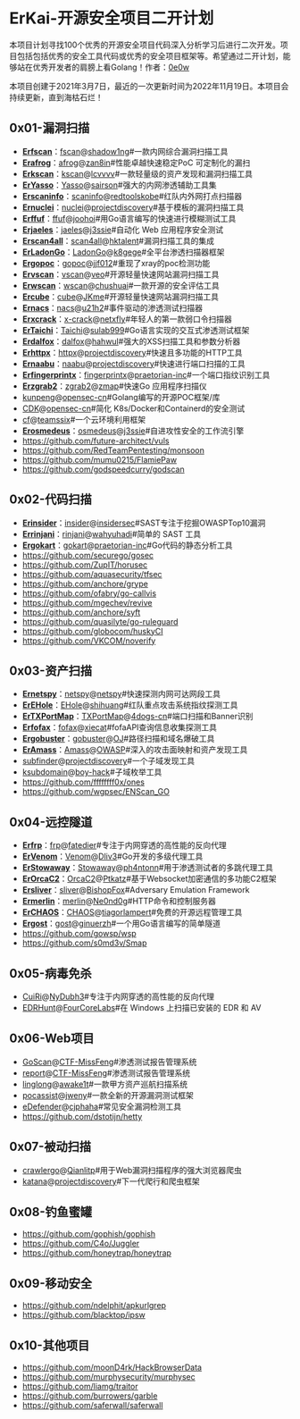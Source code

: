 # ErKai-开源安全项目二开计划

本项目计划寻找100个优秀的开源安全项目代码深入分析学习后进行二次开发。项目包括包括优秀的安全工具代码或优秀的安全项目框架等。希望通过二开计划，能够站在优秀开发者的肩膀上看Golang！作者：[0e0w](https://github.com/0e0w)

本项目创建于2021年3月7日，最近的一次更新时间为2022年11月19日。本项目会持续更新，直到海枯石烂！

## 0x01-漏洞扫描

- [**Erfscan**](https://github.com/Goqi/Erfscan)：[fscan](https://github.com/Goqi/ErKai/tree/main/0x01/fscan)@[shadow1ng](https://github.com/shadow1ng/fscan)#一款内网综合漏洞扫描工具
- [**Erafrog**](https://github.com/Goqi/Erafrog)：[afrog](https://github.com/Goqi/ErKai/tree/main/0x01/afrog)@[zan8in](https://github.com/zan8in/afrog)#性能卓越快速稳定PoC 可定制化的漏扫
- [**Erkscan**](https://github.com/Goqi/Erkscan)：[kscan](https://github.com/Goqi/ErKai/tree/main/0x01/kscan)@[lcvvvv](https://github.com/lcvvvv/kscan)#一款轻量级的资产发现和漏洞扫描工具
- [**ErYasso**](https://github.com/Goqi/ErYasso)：[Yasso](https://github.com/Goqi/ErKai/tree/main/0x01/Yasso)@[sairson](https://github.com/sairson/Yasso)#强大的内网渗透辅助工具集
- [**Erscaninfo**](https://github.com/Goqi/Erscaninfo)：[scaninfo](https://github.com/Goqi/ErKai/tree/main/0x01/scaninfo)@[redtoolskobe](https://github.com/redtoolskobe/scaninfo)#红队内外网打点扫描器
- [**Ernuclei**](https://github.com/Goqi/Ernuclei)：[nuclei](https://github.com/Goqi/ErKai/tree/main/0x01/nuclei)@[projectdiscovery](https://github.com/projectdiscovery/nuclei)#基于模板的漏洞扫描工具
- [**Erffuf**](https://github.com/Goqi/Erffuf)：[ffuf](https://github.com/Goqi/ErKai/tree/main/0x01/ffuf)@[joohoi](https://github.com/ffuf/ffuf)#用Go语言编写的快速进行模糊测试工具
- [**Erjaeles**](https://github.com/Goqi/Erjaeles)：[jaeles](https://github.com/Goqi/ErKai/tree/main/0x01/jaeles)@[j3ssie](https://github.com/jaeles-project/jaeles)#自动化 Web 应用程序安全测试
- [**Erscan4all**](https://github.com/Goqi/Erscan4all)：[scan4all](https://github.com/Goqi/ErKai/tree/main/0x01/scan4all)@[hktalent](https://github.com/hktalent/scan4all)#漏洞扫描工具的集成
- [**ErLadonGo**](https://github.com/Goqi/ErLadonGo)：[LadonGo](https://github.com/Goqi/ErKai/tree/main/0x01/LadonGo)@[k8gege](https://github.com/k8gege/LadonGo)#全平台渗透扫描器框架
- [**Ergopoc**](https://github.com/Goqi/Ergopoc)：[gopoc](https://github.com/Goqi/ErKai/tree/main/0x01/gopoc)@[jjf012](https://github.com/jjf012/gopoc)#重现了xray的poc检测功能
- [**Ervscan**](https://github.com/Goqi/Ervscan)：[vscan](https://github.com/Goqi/ErKai/tree/main/0x01/vscan)@[veo](https://github.com/veo/vscan)#开源轻量快速网站漏洞扫描工具
- [**Erwscan**](https://github.com/Goqi/Erwscan)：[wscan](https://github.com/Goqi/ErKai/tree/main/0x01/wscan)@[chushuai](https://github.com/chushuai/wscan)#一款开源的安全评估工具
- [**Ercube**](https://github.com/Goqi/Ercube)：[cube](https://github.com/Goqi/ErKai/tree/main/0x01/cube)@[JKme](https://github.com/JKme/cube)#开源轻量快速网站漏洞扫描工具
- [**Ernacs**](https://github.com/Goqi/Ernacs)：[nacs](https://github.com/Goqi/ErKai/tree/main/0x01/nacs)@[u21h2](https://github.com/u21h2/nacs)#事件驱动的渗透测试扫描器
- [**Erxcrack**](https://github.com/Goqi/Erxcrack)：[x-crack](https://github.com/Goqi/ErKai/tree/main/0x01/x-crack)@[netxfly](https://github.com/netxfly/x-crack)#年轻人的第一款弱口令扫描器
- [**ErTaichi**](https://github.com/Goqi/ErTaichi)：[Taichi](https://github.com/Goqi/ErKai/tree/main/0x01/Taichi)@[sulab999](https://github.com/sulab999/Taichi)#Go语言实现的交互式渗透测试框架
- [**Erdalfox**](https://github.com/Goqi/Erdalfox)：[dalfox](https://github.com/Goqi/ErKai/tree/main/0x01/dalfox)@[hahwul](https://github.com/hahwul/dalfox)#强大的XSS扫描工具和参数分析器
- [**Erhttpx**](https://github.com/Goqi/Erhttpx)：[httpx](https://github.com/Goqi/ErKai/tree/main/0x01/httpx)@[projectdiscovery](https://github.com/projectdiscovery/httpx)#快速且多功能的HTTP工具
- [**Ernaabu**](https://github.com/Goqi/Ernaabu)：[naabu](https://github.com/Goqi/ErKai/tree/main/0x01/naabu)@[projectdiscovery](https://github.com/projectdiscovery/naabu)#快速进行端口扫描的工具
- [**Erfingerprintx**](https://github.com/Goqi/Erfingerprintx)：[fingerprintx](https://github.com/Goqi/ErKai/tree/main/0x01/fingerprintx)@[praetorian-inc](https://github.com/praetorian-inc/fingerprintx)#一个端口指纹识别工具
- [**Erzgrab2**](https://github.com/Goqi/Erzgrab2)：[zgrab2](https://github.com/Goqi/ErKai/tree/main/0x01/zgrab2)@[zmap](https://github.com/zmap/zgrab2)#快速Go 应用程序扫描仪
- [kunpeng](https://github.com/Goqi/ErKai/tree/main/0x01/kunpeng)@[opensec-cn](https://github.com/opensec-cn/kunpeng)#Golang编写的开源POC框架/库
- [CDK](https://github.com/Goqi/ErKai/tree/main/0x01/CDK)@[opensec-cn](https://github.com/cdk-team/CDK)#简化 K8s/Docker和Containerd的安全测试
- [cf](https://github.com/Goqi/ErKai/tree/main/0x01/cf)@[teamssix](https://github.com/teamssix/cf)#一个云环境利用框架
- [**Erosmedeus**](https://github.com/Goqi/Erosmedeus)：[osmedeus](https://github.com/Goqi/ErKai/tree/main/0x01/osmedeus)@[j3ssie](https://github.com/j3ssie/osmedeus)#自进攻性安全的工作流引擎
- https://github.com/future-architect/vuls
- https://github.com/RedTeamPentesting/monsoon
- https://github.com/mumu0215/FlamiePaw
- https://github.com/godspeedcurry/godscan

## 0x02-代码扫描

- [**Erinsider**](https://github.com/Goqi/Erinsider)：[insider](https://github.com/Goqi/ErKai/tree/main/0x02/insider)@[insidersec](https://github.com/insidersec/insider)#SAST专注于挖掘OWASPTop10漏洞
- [**Errinjani**](https://github.com/Goqi/Errinjani)：[rinjani](https://github.com/Goqi/ErKai/tree/main/0x02/rinjani)@[wahyuhadi](https://github.com/wahyuhadi/rinjani)#简单的 SAST 工具
- [**Ergokart**](https://github.com/Goqi/Ergokart)：[gokart](https://github.com/Goqi/ErKai/tree/main/0x02/gokart)@[praetorian-inc](https://github.com/praetorian-inc/gokart)#Go代码的静态分析工具
- https://github.com/securego/gosec
- https://github.com/ZupIT/horusec
- https://github.com/aquasecurity/tfsec
- https://github.com/anchore/grype
- https://github.com/ofabry/go-callvis
- https://github.com/mgechev/revive
- https://github.com/anchore/syft
- https://github.com/quasilyte/go-ruleguard
- https://github.com/globocom/huskyCI
- https://github.com/VKCOM/noverify

## 0x03-资产扫描

- [**Ernetspy**](https://github.com/Goqi/Ernetspy)：[netspy](https://github.com/Goqi/ErKai/tree/main/0x03/netspy)@[netspy](https://github.com/netspy/netspy)#快速探测内网可达网段工具
- [**ErEHole**](https://github.com/Goqi/ErEHole)：[EHole](https://github.com/Goqi/ErKai/tree/main/0x03/EHole)@[shihuang](https://github.com/EdgeSecurityTeam/EHole)#红队重点攻击系统指纹探测工具
- [**ErTXPortMap**](https://github.com/Goqi/ErTXPortMap)：[TXPortMap](https://github.com/Goqi/ErKai/tree/main/0x03/TXPortMap)@[4dogs-cn](https://github.com/4dogs-cn/TXPortMap)#端口扫描和Banner识别
- [**Erfofax**](https://github.com/Goqi/Erfofax)：[fofax](https://github.com/Goqi/ErKai/tree/main/0x03/fofax)@[xiecat](https://github.com/xiecat/fofax)#fofaAPI查询信息收集探测工具
- [**Ergobuster**](https://github.com/Goqi/Ergobuster)：[gobuster](https://github.com/Goqi/ErKai/tree/main/0x03/gobuster)@[OJ](https://github.com/OJ/gobuster)#路径扫描和域名爆破工具
- [**ErAmass**](https://github.com/Goqi/ErAmass)：[Amass](https://github.com/Goqi/ErKai/tree/main/0x03/Amass)@[OWASP](https://github.com/OWASP/Amass)#深入的攻击面映射和资产发现工具
- [subfinder](https://github.com/Goqi/ErKai/tree/main/0x03/subfinder)@[projectdiscovery](https://github.com/projectdiscovery/subfinder)#一个子域发现工具
- [ksubdomain](https://github.com/Goqi/ErKai/tree/main/0x03/ksubdomain)@[boy-hack](https://github.com/boy-hack/ksubdomain)#子域枚举工具
- https://github.com/ffffffff0x/ones
- https://github.com/wgpsec/ENScan_GO

## 0x04-远控隧道

- [**Erfrp**](https://github.com/Goqi/Erfrp)：[frp](https://github.com/Goqi/ErKai/tree/main/0x04/frp)@[fatedier](https://github.com/fatedier/frp)#专注于内网穿透的高性能的反向代理
- [**ErVenom**](https://github.com/Goqi/ErVenom)：[Venom](https://github.com/Goqi/ErKai/tree/main/0x04/Venom)@[Dliv3](https://github.com/Dliv3/Venom)#Go开发的多级代理工具
- [**ErStowaway**](https://github.com/Goqi/ErStowaway)：[Stowaway](https://github.com/Goqi/ErKai/tree/main/0x04/Stowaway)@[ph4ntonn](https://github.com/ph4ntonn/Stowaway)#用于渗透测试者的多跳代理工具
- [**ErOrcaC2**](https://github.com/Goqi/ErOrcaC2)：[OrcaC2](https://github.com/Goqi/ErKai/tree/main/0x04/OrcaC2)@[Ptkatz](https://github.com/Ptkatz/OrcaC2)#基于Websocket加密通信的多功能C2框架
- [**Ersliver**](https://github.com/Goqi/Ersliver)：[sliver](https://github.com/Goqi/ErKai/tree/main/0x04/sliver)@[BishopFox](https://github.com/BishopFox/sliver)#Adversary Emulation Framework
- [**Ermerlin**](https://github.com/Goqi/Ermerlin)：[merlin](https://github.com/Goqi/ErKai/tree/main/0x04/merlin)@[Ne0nd0g](https://github.com/Ne0nd0g/merlin)#HTTP命令和控制服务器
- [**ErCHAOS**](https://github.com/Goqi/ErCHAOS)：[CHAOS](https://github.com/Goqi/ErKai/tree/main/0x04/CHAOS)@[tiagorlampert](https://github.com/tiagorlampert/CHAOS)#免费的开源远程管理工具
- [**Ergost**](https://github.com/Goqi/Ergost)：[gost](https://github.com/Goqi/ErKai/tree/main/0x04/gost)@[ginuerzh](https://github.com/ginuerzh/gost)#一个用Go语言编写的简单隧道
- https://github.com/gowsp/wsp
- https://github.com/s0md3v/Smap

## 0x05-病毒免杀

- [CuiRi](https://github.com/Goqi/ErKai/tree/main/0x05/CuiRi)@[NyDubh3](https://github.com/NyDubh3/CuiRi)#专注于内网穿透的高性能的反向代理
- [EDRHunt](https://github.com/Goqi/ErKai/tree/main/0x05/EDRHunt)@[FourCoreLabs](https://github.com/FourCoreLabs/EDRHunt)#在 Windows 上扫描已安装的 EDR 和 AV

## 0x06-Web项目

- [GoScan](https://github.com/Goqi/ErKai/tree/main/0x06/GoScan)@[CTF-MissFeng](https://github.com/CTF-MissFeng/GoScan)#渗透测试报告管理系统
- [report](https://github.com/Goqi/ErKai/tree/main/0x06/report)@[CTF-MissFeng](https://github.com/CTF-MissFeng/report)#渗透测试报告管理系统
- [linglong](https://github.com/Goqi/ErKai/tree/main/0x06/linglong)@[awake1t](https://github.com/awake1t/linglong)#一款甲方资产巡航扫描系统
- [pocassist](https://github.com/Goqi/ErKai/tree/main/0x06/pocassist)@[jweny](https://github.com/jweny/pocassist)#一款全新的开源漏洞测试框架
- [eDefender](https://github.com/Goqi/ErKai/tree/main/0x06/eDefender)@[cjphaha](https://github.com/cjphaha/eDefender)#常见安全漏洞检测工具
- https://github.com/dstotijn/hetty

## 0x07-被动扫描

- [crawlergo](https://github.com/Goqi/ErKai/tree/main/0x07/crawlergo)@[Qianlitp](https://github.com/Qianlitp/crawlergo)#用于Web漏洞扫描程序的强大浏览器爬虫
- [katana](https://github.com/Goqi/ErKai/tree/main/0x07/katana)@[projectdiscovery](https://github.com/projectdiscovery/katana)#下一代爬行和爬虫框架

## 0x08-钓鱼蜜罐

- https://github.com/gophish/gophish
- https://github.com/C4o/Juggler
- https://github.com/honeytrap/honeytrap

## 0x09-移动安全

- https://github.com/ndelphit/apkurlgrep
- https://github.com/blacktop/ipsw

## 0x10-其他项目

- https://github.com/moonD4rk/HackBrowserData
- https://github.com/murphysecurity/murphysec
- https://github.com/liamg/traitor
- https://github.com/burrowers/garble
- https://github.com/saferwall/saferwall